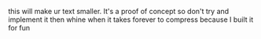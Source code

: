 this will make ur text smaller. It's a proof of concept so don't try and implement it then whine when it takes forever to compress because I built it for fun
